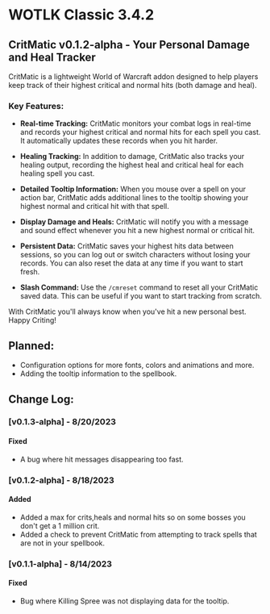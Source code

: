 # WOTLK Classic 3.4.2

## CritMatic v0.1.2-alpha - Your Personal Damage and Heal Tracker

CritMatic is a lightweight World of Warcraft addon designed to help players keep track of their highest critical and
normal hits (both damage and heal).

### Key Features:

- **Real-time Tracking:** CritMatic monitors your combat logs in real-time and records your highest critical and normal
  hits for each spell you cast. It automatically updates these records when you hit harder.

- **Healing Tracking:** In addition to damage, CritMatic also tracks your healing output, recording the highest heal and
  critical heal for each healing spell you cast.

- **Detailed Tooltip Information:** When you mouse over a spell on your action bar, CritMatic adds additional lines to
  the tooltip showing your highest normal and critical hit with that spell.

- **Display Damage and Heals:** CritMatic will notify you with a message and sound effect whenever you hit a new highest
  normal or critical hit.

- **Persistent Data:** CritMatic saves your highest hits data between sessions, so you can log out or switch characters
  without losing your records. You can also reset the data at any time if you want to start fresh.

- **Slash Command:** Use the `/cmreset` command to reset all your CritMatic saved data. This can be useful if you want
  to start tracking from scratch.

With CritMatic you'll always know when you've hit a new personal best. Happy Criting!

## Planned:

- Configuration options for more fonts, colors and animations and more.
- Adding the tooltip information to the spellbook.

## Change Log:

### [v0.1.3-alpha] - 8/20/2023

#### Fixed

- A bug where hit messages disappearing too fast.

### [v0.1.2-alpha] - 8/18/2023

#### Added

- Added a max for crits,heals and normal hits so on some bosses you don't get a 1 million crit.
- Added a check to prevent CritMatic from attempting to track spells that are not in your spellbook.

### [v0.1.1-alpha] - 8/14/2023

#### Fixed

- Bug where Killing Spree was not displaying data for the tooltip.

